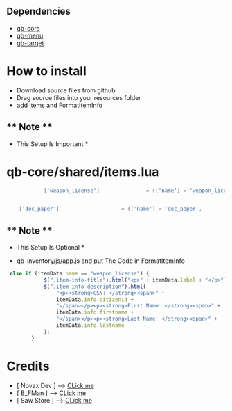 ## Dependencies
- [qb-core](https://github.com/qbcore-framework/qb-core)
- [qb-menu](https://github.com/qbcore-framework/qb-menu)
- [qb-target](https://github.com/qbcore-framework/qb-target)

# How to install
* Download source files from github
* Drag source files into your resources folder
* add items and FormatItemInfo

## ** Note ** ##

* This Setup Is Important *

# qb-core/shared/items.lua

```lua
        	['weapon_license'] 				 = {['name'] = 'weapon_license',				    ['label'] = 'Weapon License',			['weight'] = 0,			['type'] = 'item',		['image'] = 'weapon_license.png',		['unique'] = true,		['useable'] = true,		['shouldClose'] = true,    ['combinable'] = nil,   ['description'] = 'Weapon License'},


	['doc_paper'] 			     	 = {['name'] = 'doc_paper', 			    	['label'] = 'Medical Paper', 			['weight'] = 0, 		['type'] = 'item', 		['image'] = 'doc_paper.png', 		    ['unique'] = false, 	['useable'] = false, 	['shouldClose'] = true,	   ['combinable'] = nil,   ['description'] = 'Just A Paper .'},
```

## ** Note ** ##

* This Setup Is Optional *

* qb-inventory/js/app.js and put The Code in FormatItemInfo

```js
 else if (itemData.name == "weapon_license") {
            $(".item-info-title").html("<p>" + itemData.label + "</p>");
            $(".item-info-description").html(
                "<p><strong>CSN: </strong><span>" +
                itemData.info.citizenid +
                "</span></p><p><strong>First Name: </strong><span>" +
                itemData.info.firstname +
                "</span></p><p><strong>Last Name: </strong><span>" +
                itemData.info.lastname  
            );
        }
```

# Credits
* [ Novax Dev ] --> [CLick me](https://discord.com/users/346023736211931136)
* [ B_FMan ] --> [CLick me](https://discord.com/users/684472754824806439)
* [ Saw Store ] --> [CLick me](Discord.gg/SawStore)